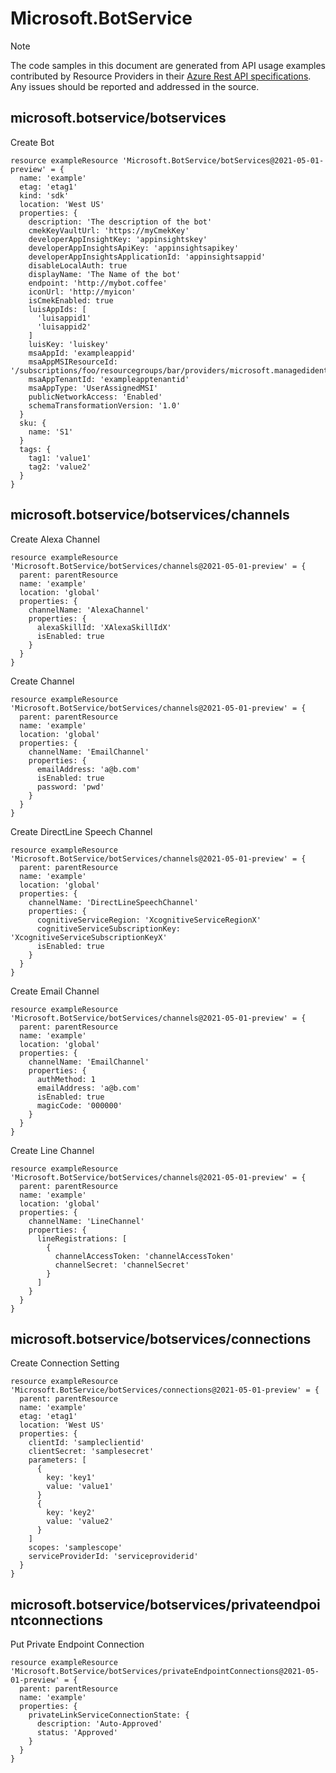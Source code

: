 # Microsoft.BotService
  
> [!NOTE]
> The code samples in this document are generated from API usage examples contributed by Resource Providers in their [Azure Rest API specifications](https://github.com/Azure/azure-rest-api-specs). Any issues should be reported and addressed in the source.


## microsoft.botservice/botservices

Create Bot
```bicep
resource exampleResource 'Microsoft.BotService/botServices@2021-05-01-preview' = {
  name: 'example'
  etag: 'etag1'
  kind: 'sdk'
  location: 'West US'
  properties: {
    description: 'The description of the bot'
    cmekKeyVaultUrl: 'https://myCmekKey'
    developerAppInsightKey: 'appinsightskey'
    developerAppInsightsApiKey: 'appinsightsapikey'
    developerAppInsightsApplicationId: 'appinsightsappid'
    disableLocalAuth: true
    displayName: 'The Name of the bot'
    endpoint: 'http://mybot.coffee'
    iconUrl: 'http://myicon'
    isCmekEnabled: true
    luisAppIds: [
      'luisappid1'
      'luisappid2'
    ]
    luisKey: 'luiskey'
    msaAppId: 'exampleappid'
    msaAppMSIResourceId: '/subscriptions/foo/resourcegroups/bar/providers/microsoft.managedidentity/userassignedidentities/sampleId'
    msaAppTenantId: 'exampleapptenantid'
    msaAppType: 'UserAssignedMSI'
    publicNetworkAccess: 'Enabled'
    schemaTransformationVersion: '1.0'
  }
  sku: {
    name: 'S1'
  }
  tags: {
    tag1: 'value1'
    tag2: 'value2'
  }
}
```

## microsoft.botservice/botservices/channels

Create Alexa Channel
```bicep
resource exampleResource 'Microsoft.BotService/botServices/channels@2021-05-01-preview' = {
  parent: parentResource 
  name: 'example'
  location: 'global'
  properties: {
    channelName: 'AlexaChannel'
    properties: {
      alexaSkillId: 'XAlexaSkillIdX'
      isEnabled: true
    }
  }
}
```

Create Channel
```bicep
resource exampleResource 'Microsoft.BotService/botServices/channels@2021-05-01-preview' = {
  parent: parentResource 
  name: 'example'
  location: 'global'
  properties: {
    channelName: 'EmailChannel'
    properties: {
      emailAddress: 'a@b.com'
      isEnabled: true
      password: 'pwd'
    }
  }
}
```

Create DirectLine Speech Channel
```bicep
resource exampleResource 'Microsoft.BotService/botServices/channels@2021-05-01-preview' = {
  parent: parentResource 
  name: 'example'
  location: 'global'
  properties: {
    channelName: 'DirectLineSpeechChannel'
    properties: {
      cognitiveServiceRegion: 'XcognitiveServiceRegionX'
      cognitiveServiceSubscriptionKey: 'XcognitiveServiceSubscriptionKeyX'
      isEnabled: true
    }
  }
}
```

Create Email Channel
```bicep
resource exampleResource 'Microsoft.BotService/botServices/channels@2021-05-01-preview' = {
  parent: parentResource 
  name: 'example'
  location: 'global'
  properties: {
    channelName: 'EmailChannel'
    properties: {
      authMethod: 1
      emailAddress: 'a@b.com'
      isEnabled: true
      magicCode: '000000'
    }
  }
}
```

Create Line Channel
```bicep
resource exampleResource 'Microsoft.BotService/botServices/channels@2021-05-01-preview' = {
  parent: parentResource 
  name: 'example'
  location: 'global'
  properties: {
    channelName: 'LineChannel'
    properties: {
      lineRegistrations: [
        {
          channelAccessToken: 'channelAccessToken'
          channelSecret: 'channelSecret'
        }
      ]
    }
  }
}
```

## microsoft.botservice/botservices/connections

Create Connection Setting
```bicep
resource exampleResource 'Microsoft.BotService/botServices/connections@2021-05-01-preview' = {
  parent: parentResource 
  name: 'example'
  etag: 'etag1'
  location: 'West US'
  properties: {
    clientId: 'sampleclientid'
    clientSecret: 'samplesecret'
    parameters: [
      {
        key: 'key1'
        value: 'value1'
      }
      {
        key: 'key2'
        value: 'value2'
      }
    ]
    scopes: 'samplescope'
    serviceProviderId: 'serviceproviderid'
  }
}
```

## microsoft.botservice/botservices/privateendpointconnections

Put Private Endpoint Connection
```bicep
resource exampleResource 'Microsoft.BotService/botServices/privateEndpointConnections@2021-05-01-preview' = {
  parent: parentResource 
  name: 'example'
  properties: {
    privateLinkServiceConnectionState: {
      description: 'Auto-Approved'
      status: 'Approved'
    }
  }
}
```
